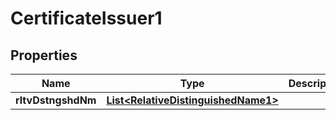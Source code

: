 

# CertificateIssuer1

## Properties

Name | Type | Description | Notes
------------ | ------------- | ------------- | -------------
**rltvDstngshdNm** | [**List&lt;RelativeDistinguishedName1&gt;**](RelativeDistinguishedName1.md) |  | 



